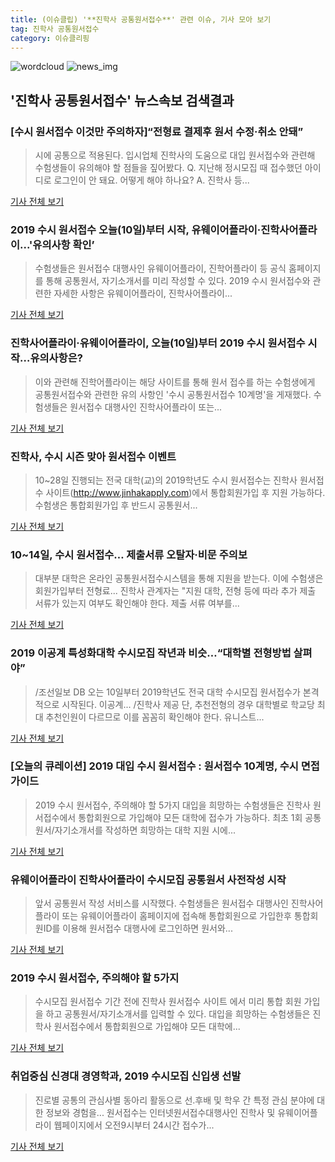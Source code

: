 ```yaml
---
title: (이슈클립) '**진학사 공통원서접수**' 관련 이슈, 기사 모아 보기
tag: 진학사 공통원서접수
category: 이슈클리핑
---
```

![wordcloud](https://s3.ap-northeast-2.amazonaws.com/lyrics101-wordcloud/2018-09-11-1536632485.png)
![news_img](https://user-images.githubusercontent.com/42597476/44507050-1206f400-a6e4-11e8-8d98-7ffbfebb353f.png)
## **'**진학사 공통원서접수**'** 뉴스속보 검색결과
### [수시 원서접수 이것만 주의하자]“전형료 결제후 원서 수정·취소 안돼”

>시에 공통으로 적용된다. 입시업체 진학사의 도움으로 대입 원서접수와 관련해 수험생들이 유의해야 할 점들을 짚어봤다. Q. 지난해 정시모집 때 접수했던 아이디로 로그인이 안 돼요. 어떻게 해야 하나요? A. 진학사 등...

<a href="http://www.kwnews.co.kr/view.asp?aid=218091000065&s=501" target="_blank">기사 전체 보기</a>

### 2019 수시 원서접수 오늘(10일)부터 시작, 유웨이어플라이·진학사어플라이...'유의사항 확인’

>수험생들은 원서접수 대행사인 유웨이어플라이, 진학어플라이 등 공식 홈페이지를 통해 공통원서, 자기소개서를 미리 작성할 수 있다. 2019 수시 원서접수와 관련한 자세한 사항은 유웨이어플라이, 진학사어플라이...

<a href="http://news.hankyung.com/article/201809100017I" target="_blank">기사 전체 보기</a>

### 진학사어플라이·유웨이어플라이, 오늘(10일)부터 2019 수시 원서접수 시작…유의사항은?

>이와 관련해 진학어플라이는 해당 사이트를 통해 원서 접수를 하는 수험생에게 공통원서접수와 관련한 유의 사항인 '수시 공통원서접수 10계명'을 게재했다. 수험생들은 원서접수 대행사인 진학사어플라이 또는...

<a href="http://www.etoday.co.kr/news/section/newsview.php?idxno=1661913" target="_blank">기사 전체 보기</a>

### 진학사, 수시 시즌 맞아 원서접수 이벤트

>10~28일 진행되는 전국 대학(교)의 2019학년도 수시 원서접수는 진학사 원서접수 사이트(http://www.jinhakapply.com)에서 통합회원가입 후 지원 가능하다. 수험생은 통합회원가입 후 반드시 공통원서...

<a href="http://www.chungnamilbo.com/news/articleView.html?idxno=463909" target="_blank">기사 전체 보기</a>

### 10~14일, 수시 원서접수… 제출서류 오탈자·비문 주의보

>대부분 대학은 온라인 공통원서접수시스템을 통해 지원을 받는다. 이에 수험생은 회원가입부터 전형료... 진학사 관계자는 "지원 대학, 전형 등에 따라 추가 제출 서류가 있는지 여부도 확인해야 한다. 제출 서류 여부를...

<a href="http://biz.newdaily.co.kr/site/data/html/2018/09/07/2018090700033.html" target="_blank">기사 전체 보기</a>

### 2019 이공계 특성화대학 수시모집 작년과 비슷…“대학별 전형방법 살펴야”

>/조선일보 DB 오는 10일부터 2019학년도 전국 대학 수시모집 원서접수가 본격적으로 시작된다. 이공계... /진학사 제공 단, 추천전형의 경우 대학별로 학교당 최대 추천인원이 다르므로 이를 꼼꼼히 확인해야 한다. 유니스트...

<a href="http://edu.chosun.com/site/data/html_dir/2018/09/07/2018090701100.html" target="_blank">기사 전체 보기</a>

### [오늘의 큐레이션] 2019 대입 수시 원서접수 : 원서접수 10계명, 수시 면접 가이드

>2019 수시 원서접수, 주의해야 할 5가지 대입을 희망하는 수험생들은 진학사 원서접수에서 통합회원으로 가입해야 모든 대학에 접수가 가능하다. 최초 1회 공통원서/자기소개서를 작성하면 희망하는 대학 지원 시에...

<a href="http://www.ggilbo.com/news/articleView.html?idxno=543645" target="_blank">기사 전체 보기</a>

### 유웨이어플라이 진학사어플라이 수시모집 공통원서 사전작성 시작

>앞서 공통원서 작성 서비스를 시작했다.   수험생들은 원서접수 대행사인 진학사어플라이 또는 유웨이어플라이 홈페이지에 접속해 통합회원으로 가입한후 통합회원ID를 이용해 원서접수 대행사에 로그인하면 원서와...

<a href="http://www.seoulwire.com/news/articleView.html?idxno=25491" target="_blank">기사 전체 보기</a>

### 2019 수시 원서접수, 주의해야 할 5가지

>수시모집 원서접수 기간 전에 진학사 원서접수 사이트 에서 미리 통합 회원 가입을 하고 공통원서/자기소개서를 입력할 수 있다. 대입을 희망하는 수험생들은 진학사 원서접수에서 통합회원으로 가입해야 모든 대학에...

<a href="http://www.ggilbo.com/news/articleView.html?idxno=543610" target="_blank">기사 전체 보기</a>

### 취업중심 신경대 경영학과, 2019 수시모집 신입생 선발

>진로별 공통의 관심사별 동아리 활동으로 선.후배 및 학우 간 특정 관심 분야에 대한 정보와 경험을... 원서접수는 인터넷원서접수대행사인 진학사 및 유웨이어플라이 웹페이지에서 오전9시부터 24시간 접수가...

<a href="http://www.polinews.co.kr/news/article.html?no=366621" target="_blank">기사 전체 보기</a>


